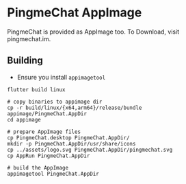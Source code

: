 # PingmeChat AppImage

PingmeChat is provided as AppImage too. To Download, visit pingmechat.im.

## Building

- Ensure you install `appimagetool`

```shell
flutter build linux

# copy binaries to appimage dir
cp -r build/linux/{x64,arm64}/release/bundle appimage/PingmeChat.AppDir
cd appimage

# prepare AppImage files
cp PingmeChat.desktop PingmeChat.AppDir/
mkdir -p PingmeChat.AppDir/usr/share/icons
cp ../assets/logo.svg PingmeChat.AppDir/pingmechat.svg
cp AppRun PingmeChat.AppDir

# build the AppImage
appimagetool PingmeChat.AppDir
```

